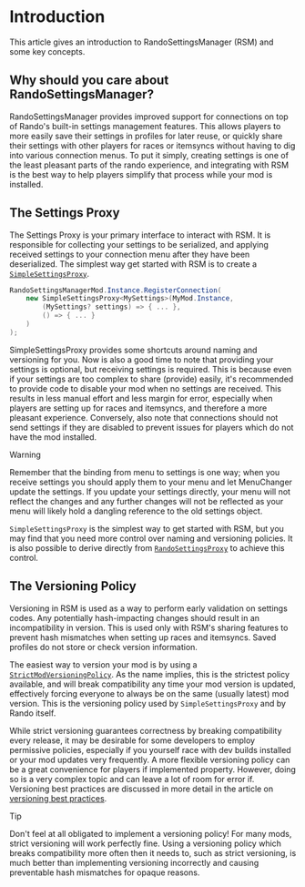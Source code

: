 # Introduction

This article gives an introduction to RandoSettingsManager (RSM) and some key concepts.

## Why should you care about RandoSettingsManager?

RandoSettingsManager provides improved support for connections on top of Rando's built-in settings management features.
This allows players to more easily save their settings in profiles for later reuse, or quickly share their settings
with other players for races or itemsyncs without having to dig into various connection menus. To put it simply,
creating settings is one of the least pleasant parts of the rando experience, and integrating with RSM is the best
way to help players simplify that process while your mod is installed.

## The Settings Proxy

The Settings Proxy is your primary interface to interact with RSM. It is responsible for collecting your settings to be
serialized, and applying received settings to your connection menu after they have been deserialized. The simplest way
get started with RSM is to create a [`SimpleSettingsProxy`](~/api/RandoSettingsManager.SettingsManagement.SimpleSettingsProxy-1.yml).

```cs
RandoSettingsManagerMod.Instance.RegisterConnection(
    new SimpleSettingsProxy<MySettings>(MyMod.Instance,
        (MySettings? settings) => { ... },
        () => { ... }
    )
);
```

SimpleSettingsProxy provides some shortcuts around naming and versioning for you. Now is also a good time to note that
providing your settings is optional, but receiving settings is required. This is because even if your settings are too
complex to share (provide) easily, it's recommended to provide code to disable your mod when no settings are received.
This results in less manual effort and less margin for error, especially when players are setting up for races and 
itemsyncs, and therefore a more pleasant experience. Conversely, also note that connections should not send settings
if they are disabled to prevent issues for players which do not have the mod installed.

> [!WARNING]
> Remember that the binding from menu to settings is one way; when you receive settings you should apply them to your
> menu and let MenuChanger update the settings. If you update your settings directly, your menu will not reflect the
> changes and any further changes will not be reflected as your menu will likely hold a dangling reference to the old
> settings object.

`SimpleSettingsProxy` is the simplest way to get started with RSM, but you may find that you need more control over
naming and versioning policies. It is also possible to derive directly from
[`RandoSettingsProxy`](~/api/RandoSettingsManager.SettingsManagement.RandoSettingsProxy-2.yml) to achieve this control.

## The Versioning Policy

Versioning in RSM is used as a way to perform early validation on settings codes. Any potentially hash-impacting
changes should result in an incompatibility in version. This is used only with RSM's sharing features to prevent
hash mismatches when setting up races and itemsyncs. Saved profiles do not store or check version information.

The easiest way to version your mod is by using a [`StrictModVersioningPolicy`](~/api/RandoSettingsManager.SettingsManagement.Versioning.StrictModVersioningPolicy.yml).
As the name implies, this is the strictest policy available, and will break compatibility any time your mod version is
updated, effectively forcing everyone to always be on the same (usually latest) mod version. This is the versioning
policy used by `SimpleSettingsProxy` and by Rando itself.

While strict versioning guarantees correctness by breaking compatibility every release, it may be desirable for some
developers to employ permissive policies, especially if you yourself race with dev builds installed or your mod updates
very frequently. A more flexible versioning policy can be a great convenience for players if implemented property.
However, doing so is a very complex topic and can leave a lot of room for error if. Versioning best practices are
discussed in more detail in the article on [versioning best practices](~/articles/versioning.md).

> [!TIP]
> Don't feel at all obligated to implement a versioning policy! For many mods, strict versioning will work perfectly
> fine. Using a versioning policy which breaks compatibility more often then it needs to, such as strict versioning, 
> is much better than implementing versioning incorrectly and causing preventable hash mismatches for opaque reasons.